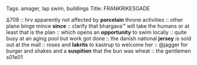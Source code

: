 Tags: amager, lap swim, buildings
Title: FRANKRIKESGADE
  
Δ709 :: hrv apparently not affected by **porcelain** throne activities :: other plane binge mince **since** :: clarify that bhargava™ will take the humans or at least that is the plan :: which opens an **opportunity** to swim locally :: quite busy at an aging pool but work got done :: the danish national **jersey** is sold out at the mall :: roses and **lakrits** to kastrup to welcome her :: @jagger for burger and shakes and a **suspition** that the bun was wheat :: the gentlemen s01e01  
